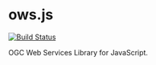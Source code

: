 ows.js
======

[![Build Status](https://travis-ci.org/OSGeo/ows.js.png?branch=master)](https://travis-ci.org/OSGeo/ows.js)

OGC Web Services Library for JavaScript.

